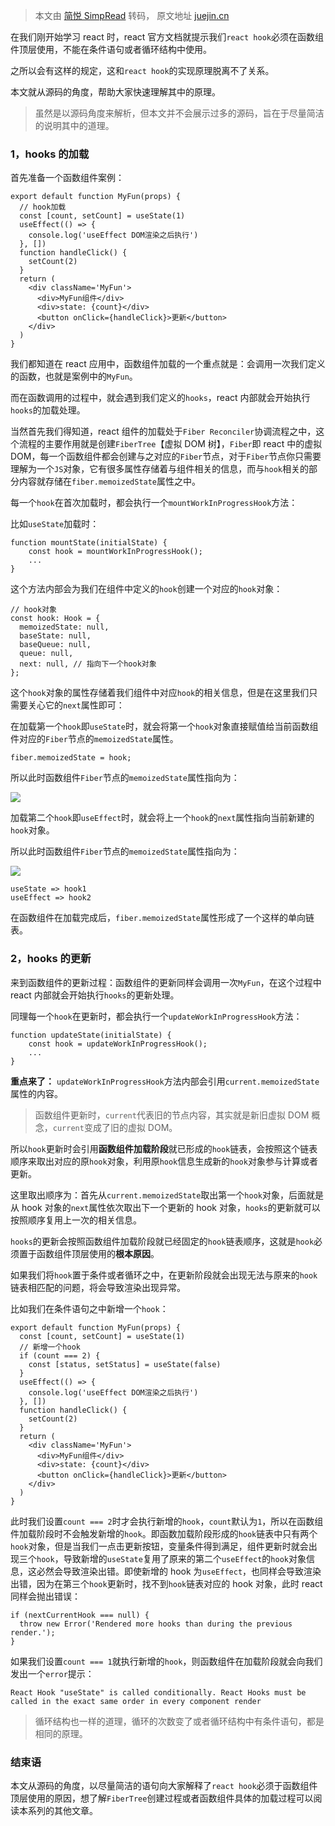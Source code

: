 > 本文由 [简悦 SimpRead](http://ksria.com/simpread/) 转码， 原文地址 [juejin.cn](https://juejin.cn/post/7279325329118625853?searchId=2024011909074637716191FEDA6F0DC2CF)

在我们刚开始学习 react 时，react 官方文档就提示我们`react hook`必须在函数组件顶层使用，不能在条件语句或者循环结构中使用。

之所以会有这样的规定，这和`react hook`的实现原理脱离不了关系。

本文就从源码的角度，帮助大家快速理解其中的原理。

> 虽然是以源码角度来解析，但本文并不会展示过多的源码，旨在于尽量简洁的说明其中的道理。

### 1，hooks 的加载

首先准备一个函数组件案例：

```
export default function MyFun(props) {
  // hook加载
  const [count, setCount] = useState(1)
  useEffect(() => {
    console.log('useEffect DOM渲染之后执行')
  }, [])
  function handleClick() {
    setCount(2)
  }
  return (
    <div className='MyFun'>
      <div>MyFun组件</div>
      <div>state: {count}</div>
      <button onClick={handleClick}>更新</button>
    </div>
  )
}
```

我们都知道在 react 应用中，函数组件加载的一个重点就是：会调用一次我们定义的函数，也就是案例中的`MyFun`。

而在函数调用的过程中，就会遇到我们定义的`hooks`，react 内部就会开始执行`hooks`的加载处理。

当然首先我们得知道，react 组件的加载处于`Fiber Reconciler`协调流程之中，这个流程的主要作用就是创建`FiberTree`【虚拟 DOM 树】，`Fiber`即 react 中的虚拟 DOM，每一个函数组件都会创建与之对应的`Fiber`节点，对于`Fiber`节点你只需要理解为一个`JS`对象，它有很多属性存储着与组件相关的信息，而与`hook`相关的部分内容就存储在`fiber.memoizedState`属性之中。

每一个`hook`在首次加载时，都会执行一个`mountWorkInProgressHook`方法：

比如`useState`加载时：

```
function mountState(initialState) {
    const hook = mountWorkInProgressHook();
    ...
}
```

这个方法内部会为我们在组件中定义的`hook`创建一个对应的`hook`对象：

```
// hook对象
const hook: Hook = {
  memoizedState: null,
  baseState: null,
  baseQueue: null,
  queue: null,
  next: null, // 指向下一个hook对象
};
```

这个`hook`对象的属性存储着我们组件中对应`hook`的相关信息，但是在这里我们只需要关心它的`next`属性即可：

在加载第一个`hook`即`useState`时，就会将第一个`hook`对象直接赋值给当前函数组件对应的`Fiber`节点的`memoizedState`属性。

```
fiber.memoizedState = hook;
```

所以此时函数组件`Fiber`节点的`memoizedState`属性指向为：

![](https://p6-juejin.byteimg.com/tos-cn-i-k3u1fbpfcp/f19ddad1625c4f2ca16e70228fe6b704~tplv-k3u1fbpfcp-jj-mark:3024:0:0:0:q75.awebp#?w=1229&h=190&s=15115&e=png&b=fdfdfd)

加载第二个`hook`即`useEffect`时，就会将上一个`hook`的`next`属性指向当前新建的`hook`对象。

所以此时函数组件`Fiber`节点的`memoizedState`属性指向为：

![](https://p3-juejin.byteimg.com/tos-cn-i-k3u1fbpfcp/d808cafeefb944109a6e63203cdaf440~tplv-k3u1fbpfcp-jj-mark:3024:0:0:0:q75.awebp#?w=1256&h=193&s=19037&e=png&b=fdfdfd)

```
useState => hook1
useEffect => hook2
```

在函数组件在加载完成后，`fiber.memoizedState`属性形成了一个这样的单向链表。

### 2，hooks 的更新

来到函数组件的更新过程：函数组件的更新同样会调用一次`MyFun`，在这个过程中 react 内部就会开始执行`hooks`的更新处理。

同理每一个`hook`在更新时，都会执行一个`updateWorkInProgressHook`方法：

```
function updateState(initialState) {
    const hook = updateWorkInProgressHook();
    ...
}
```

**重点来了：** `updateWorkInProgressHook`方法内部会引用`current.memoizedState`属性的内容。

> 函数组件更新时，`current`代表旧的节点内容，其实就是新旧虚拟 DOM 概念，`current`变成了旧的虚拟 DOM。

所以`hook`更新时会引用**函数组件加载阶段**就已形成的`hook`链表，会按照这个链表顺序来取出对应的原`hook`对象，利用原`hook`信息生成新的`hook`对象参与计算或者更新。

这里取出顺序为：首先从`current.memoizedState`取出第一个`hook`对象，后面就是从 hook 对象的`next`属性依次取出下一个更新的 hook 对象，`hooks`的更新就可以按照顺序复用上一次的相关信息。

`hooks`的更新会按照函数组件加载阶段就已经固定的`hook`链表顺序，这就是`hook`必须置于函数组件顶层使用的**根本原因**。

如果我们将`hook`置于条件或者循环之中，在更新阶段就会出现无法与原来的`hook`链表相匹配的问题，将会导致渲染出现异常。

比如我们在条件语句之中新增一个`hook`：

```
export default function MyFun(props) {
  const [count, setCount] = useState(1)
  // 新增一个hook
  if (count === 2) {
    const [status, setStatus] = useState(false)
  }
  useEffect(() => {
    console.log('useEffect DOM渲染之后执行')
  }, [])
  function handleClick() {
    setCount(2)
  }
  return (
    <div className='MyFun'>
      <div>MyFun组件</div>
      <div>state: {count}</div>
      <button onClick={handleClick}>更新</button>
    </div>
  )
}
```

此时我们设置`count === 2`时才会执行新增的`hook`，`count`默认为`1`，所以在函数组件加载阶段时不会触发新增的`hook`。即函数加载阶段形成的`hook`链表中只有两个`hook`对象，但是当我们一点击更新按钮，变量条件得到满足，组件更新时就会出现三个`hook`，导致新增的`useState`复用了原来的第二个`useEffect`的`hook`对象信息，这必然会导致渲染出错。即使新增的 hook 为`useEffect`，也同样会导致渲染出错，因为在第三个`hook`更新时，找不到`hook`链表对应的 hook 对象，此时 react 同样会抛出错误：

```
if (nextCurrentHook === null) {
  throw new Error('Rendered more hooks than during the previous render.');
}
```

如果我们设置`count === 1`就执行新增的`hook`，则函数组件在加载阶段就会向我们发出一个`error`提示：

```
React Hook "useState" is called conditionally. React Hooks must be called in the exact same order in every component render
```

> 循环结构也一样的道理，循环的次数变了或者循环结构中有条件语句，都是相同的原理。

### 结束语

本文从源码的角度，以尽量简洁的语句向大家解释了`react hook`必须于函数组件顶层使用的原因，想了解`FiberTree`创建过程或者函数组件具体的加载过程可以阅读本系列的其他文章。
